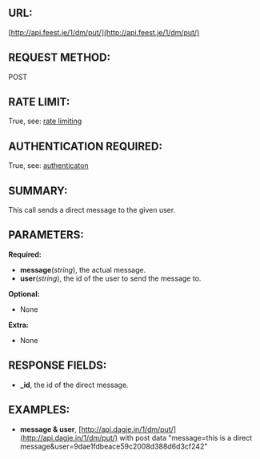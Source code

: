 URL:
----
[http://api.feest.je/1/dm/put/](http://api.feest.je/1/dm/put/)

REQUEST METHOD:
---------------
POST

RATE LIMIT:
-----------
True, see: [rate limiting](parts/rate-limiting.md)

AUTHENTICATION REQUIRED:
------------------------
True, see: [authenticaton](<link naar auth pagina>)

SUMMARY:
--------
This call sends a direct message to the given user.

PARAMETERS:
-----------

**Required:**

 - **message**(*string*), the actual message.
 - **user**(*string*), the id of the user to send the message to.

**Optional:**

 - None
 
**Extra:**

 - None

RESPONSE FIELDS:
----------------

 - **_id**, the id of the direct message.

EXAMPLES:
---------

- **message & user**, [http://api.dagje.in/1/dm/put/](http://api.dagje.in/1/dm/put/) with post data "message=this is a direct message&user=9dae1fdbeace59c2008d388d6d3cf242"
